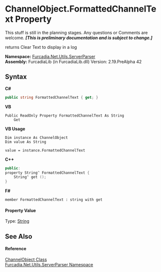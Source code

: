 # ChannelObject.FormattedChannelText Property 
This stuff is still in the planning stages. Any questions or Comments are welcome. _**\[This is preliminary documentation and is subject to change.\]**_

returns Clear Text to display in a log

**Namespace:**&nbsp;<a href="N_Furcadia_Net_Utils_ServerParser">Furcadia.Net.Utils.ServerParser</a><br />**Assembly:**&nbsp;FurcadiaLib (in FurcadiaLib.dll) Version: 2.19.PreAlpha 42

## Syntax

**C#**<br />
``` C#
public string FormattedChannelText { get; }
```

**VB**<br />
``` VB
Public ReadOnly Property FormattedChannelText As String
	Get
```

**VB Usage**<br />
``` VB Usage
Dim instance As ChannelObject
Dim value As String

value = instance.FormattedChannelText

```

**C++**<br />
``` C++
public:
property String^ FormattedChannelText {
	String^ get ();
}
```

**F#**<br />
``` F#
member FormattedChannelText : string with get

```


#### Property Value
Type: <a href="http://msdn2.microsoft.com/en-us/library/s1wwdcbf" target="_blank">String</a>

## See Also


#### Reference
<a href="T_Furcadia_Net_Utils_ServerParser_ChannelObject">ChannelObject Class</a><br /><a href="N_Furcadia_Net_Utils_ServerParser">Furcadia.Net.Utils.ServerParser Namespace</a><br />